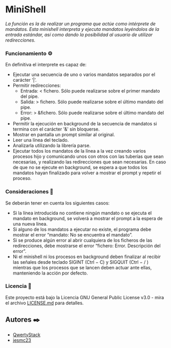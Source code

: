# MiniShell

_La función es la de realizar un programa que actúe como intérprete de mandatos. Esta minishell interpreta y ejecuta mandatos 
leyéndolos de la entrada estándar, así como dando la posibilidad al usuario de utilizar redirecciones._


### Funcionamiento ⚙️
En definitiva el interprete es capaz de:
  - Ejecutar una secuencia de uno o varios mandatos separados por el carácter ’|’.
  - Permitir redirecciones:
    - Entrada: < fichero. Sólo puede realizarse sobre el primer mandato del pipe.
    - Salida: > fichero. Sólo puede realizarse sobre el último mandato del pipe.
    - Error: > &fichero. Sólo puede realizarse sobre el último mandato del pipe.
  - Permitir la ejecución en background de la secuencia de mandatos si termina con el carácter '&' sin bloquerse.
  - Mostrar en pantalla un prompt similar al original.
  - Leer una lı́nea del teclado.
  - Analizarla utilizando la librerı́a parse.
  - Ejecutar todos los mandatos de la lı́nea a la vez creando varios procesos hijo y comunicando unos con otros con las tuberı́as que sean necesarias, y realizando las redirecciones que sean necesarias. En caso de que no se ejecute en background, se espera a que todos los mandatos hayan finalizado para volver a mostrar el prompt y repetir el proceso.

### Consideraciones 🤔
Se deberán tener en cuenta los siguientes casos:
  - Si la lı́nea introducida no contiene ningún mandato o se ejecuta el mandato en background, se volverá a mostrar el prompt a la espera de una nueva lı́nea.
  - Si alguno de los mandatos a ejecutar no existe, el programa debe mostrar el error “mandato: No se encuentra el mandato”.
  - Si se produce algún error al abrir cualquiera de los ficheros de las redirecciones, debe mostrarse el error “fichero: Error. Descripción del error”.
  - Ni el minishell ni los procesos en background deben finalizar al recibir las señales desde teclado SIGINT (Ctrl − C) y SIGQUIT (Ctrl − / ) mientras que los procesos que se lancen deben actuar ante ellas, manteniendo la acción por defecto.

### Licencia 📄

Este proyecto está bajo la Licencia GNU General Public License v3.0 - mira el archivo [LICENSE.md](LICENSE.md) para detalles.


## Autores ✒️

* [QwertyStack](https://github.com/QwertyStack)
* [jesmc23](https://github.com/jesmc23)



